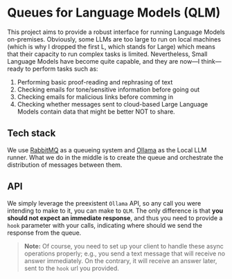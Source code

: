 # Queues for Language Models (QLM)

This project aims to provide a robust interface for running Language Models 
on-premises. Obviously, some LLMs are too large to run on local machines 
(which is why I dropped the first L, which stands for Large) which means that 
their capacity to run complex tasks is limited. Nevertheless, Small Language
Models have become quite capable, and they are now—I think—ready to perform 
tasks such as:

1. Performing basic proof-reading and rephrasing of text
2. Checking emails for tone/sensitive information before going out
3. Checking emails for malicious links before comming in
4. Checking whether messages sent to cloud-based Large Language Models contain data that might be better NOT to share.

## Tech stack

We use [RabbitMQ](https://www.rabbitmq.com) as a queueing system and [Ollama](https://ollama.com)
as the Local LLM runner. What we do in the middle is to create the queue and orchestrate the 
distribution of messages between them.

## API

We simply leverage the preexistent `Ollama` API, so any call you were intending to make to
it, you can make to `QLM`. The only difference is that **you should not expect an immediate 
response**, and thus you need to provide a `hook` parameter with your calls, indicating
where should we send the response from the queue.

> **Note:** Of course, you need to set up your client to handle these async operations
> properly; e.g., you send a text message that will receive no answer immediately. On the 
> contrary, it will receive an answer later, sent to the `hook` url you provided.